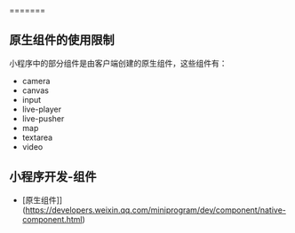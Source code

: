 
=======
## 原生组件的使用限制

小程序中的部分组件是由客户端创建的原生组件，这些组件有：

- camera
- canvas
- input
- live-player
- live-pusher
- map
- textarea
- video

## 小程序开发-组件

- [原生组件]](https://developers.weixin.qq.com/miniprogram/dev/component/native-component.html)

